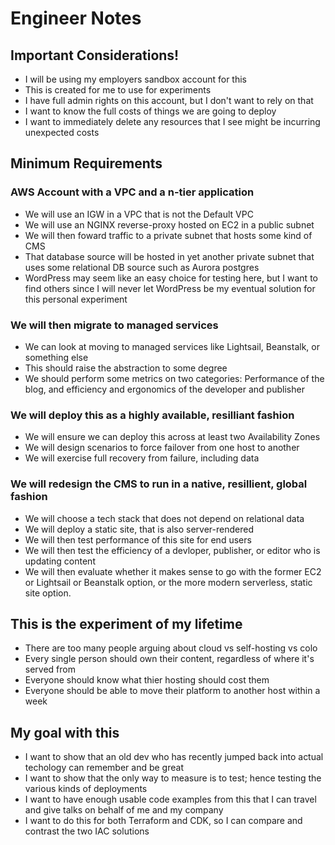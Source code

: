 # Engineer Notes

## Important Considerations!

- I will be using my employers sandbox account for this
- This is created for me to use for experiments
- I have full admin rights on this account, but I don't want to rely on that
- I want to know the full costs of things we are going to deploy
- I want to immediately delete any resources that I see might be incurring unexpected costs

## Minimum Requirements

### AWS Account with a VPC and a n-tier application

- We will use an IGW in a VPC that is not the Default VPC
- We will use an NGINX reverse-proxy hosted on EC2 in a public subnet
- We will then foward traffic to a private subnet that hosts some kind of CMS
- That database source will be hosted in yet another private subnet that uses some relational DB source such as Aurora postgres
- WordPress may seem like an easy choice for testing here, but I want to find others since I will never let WordPress be my eventual solution for this personal experiment


### We will then migrate to managed services

- We can look at moving to managed services like Lightsail, Beanstalk, or something else
- This should raise the abstraction to some degree
- We should perform some metrics on two categories: Performance of the blog, and efficiency and ergonomics of the developer and publisher

### We will deploy this as a highly available, resilliant fashion

- We will ensure we can deploy this across at least two Availability Zones
- We will design scenarios to force failover from one host to another
- We will exercise full recovery from failure, including data

### We will redesign the CMS to run in a native, resillient, global fashion

- We will choose a tech stack that does not depend on relational data
- We will deploy a static site, that is also server-rendered
- We will then test performance of this site for end users
- We will then test the efficiency of a devloper, publisher, or editor who is updating content
- We will then evaluate whether it makes sense to go with the former EC2 or Lightsail or Beanstalk option, or the more modern serverless, static site option.

## This is the experiment of my lifetime

- There are too many people arguing about cloud vs self-hosting vs colo
- Every single person should own their content, regardless of where it's served from
- Everyone should know what thier hosting should cost them
- Everyone should be able to move their platform to another host within a week

## My goal with this

- I want to show that an old dev who has recently jumped back into actual techology can remember and be great
- I want to show that the only way to measure is to test; hence testing the various kinds of deployments
- I want to have enough usable code examples from this that I can travel and give talks on behalf of me and my company
- I want to do this for both Terraform and CDK, so I can compare and contrast the two IAC solutions